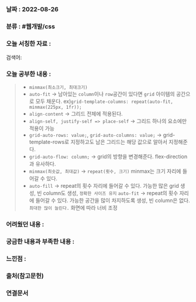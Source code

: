 ### 날짜 : 2022-08-26

### 분류 : #웹개발/css 

### 오늘 서칭한 자료 :
검색어:

### 오늘 공부한 내용 :
>- `minmax(최소크기, 최대크기)`
>- `auto-fit`
>	-> 남아있는 `column`이나 `row`공간이 있다면 `grid` 아이템의 공간으로 모두 채운다.
>ex)`grid-template-columns: repeat(auto-fit, minmax(225px, 1fr));`
>- `align-content`
>	-> 그리드 전체에 적용된다.
>- `align-self, justify-self => place-self`
>	-> 그리드 하나의 요소에만 적용이 가능
>- `grid-auto-rows: value;`, `grid-auto-columns: value;`
>	-> grid-template-rows로 지정하고도 남은 그리드는 해당 값으로 알아서 지정해준다.
>- `grid-auto-flow: column;`
>	-> grid의 방향을 변경해준다. flex-direction과 유사하다.
>- `minmax(최솟값, 최대값)`
	→ `repeat(횟수, 크기)` minmax는 크기 자리에 들어갈 수 있다.
>- `auto-fill`
>  → repeat의 횟수 자리에 들어갈 수 있다. 가능한 많은 grid 생성, 빈 column도 생성, `정확한 사이즈 유지`
>  `auto-fit`
	→ repeat의 횟수 자리에 들어갈 수 있다. 가능한 공간을 많이 차지하도록 생성, 빈 column은 없다. `최대한 많이 늘린다.` 화면에 따라 너비 조정



### 어려웠던 내용 :

### 궁금한 내용과 부족한 내용 :

### 느낀점 : 

### 출처(참고문헌)

### 연결문서
